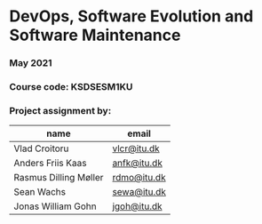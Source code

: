 # DevOps, Software Evolution and Software Maintenance
### May 2021

### Course code: KSDSESM1KU

### Project assignment by:
| name | email |
| ----- | ----- | 
| Vlad Croitoru | vlcr@itu.dk |
| Anders Friis Kaas | anfk@itu.dk |
| Rasmus Dilling Møller | rdmo@itu.dk |
| Sean Wachs | sewa@itu.dk |
| Jonas William Gohn | jgoh@itu.dk |

<div style="page-break-after: always; visibility: hidden"> 
\pagebreak 
</div>